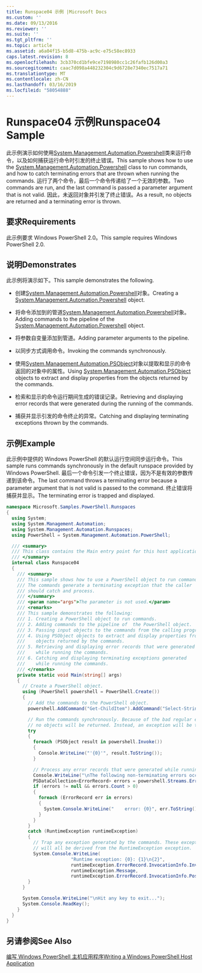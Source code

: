 ```yaml
---
title: Runspace04 示例 |Microsoft Docs
ms.custom: ''
ms.date: 09/13/2016
ms.reviewer: ''
ms.suite: ''
ms.tgt_pltfrm: ''
ms.topic: article
ms.assetid: a6a04f15-b5d8-475b-ac9c-e75c58ec8933
caps.latest.revision: 8
ms.openlocfilehash: 3cb370cd1bfe9ce7198980cc1c26fafb126d00a3
ms.sourcegitcommit: caac7d098a448232304c9d6728e7340ec7517a71
ms.translationtype: MT
ms.contentlocale: zh-CN
ms.lasthandoff: 03/16/2019
ms.locfileid: "58054888"
---
```

# <a name="runspace04-sample"></a><span data-ttu-id="d2896-102">Runspace04 示例</span><span class="sxs-lookup"><span data-stu-id="d2896-102">Runspace04 Sample</span></span>

<span data-ttu-id="d2896-103">此示例演示如何使用[System.Management.Automation.Powershell](/dotnet/api/system.management.automation.powershell)类来运行命令，以及如何捕获运行命令时引发的终止错误。</span><span class="sxs-lookup"><span data-stu-id="d2896-103">This sample shows how to use the [System.Management.Automation.Powershell](/dotnet/api/system.management.automation.powershell) class to run commands, and how to catch terminating errors that are thrown when running the commands.</span></span> <span data-ttu-id="d2896-104">运行了两个命令，最后一个命令传递给了一个无效的参数。</span><span class="sxs-lookup"><span data-stu-id="d2896-104">Two commands are run, and the last command is passed a parameter argument that is not valid.</span></span> <span data-ttu-id="d2896-105">因此，未返回对象并引发了终止错误。</span><span class="sxs-lookup"><span data-stu-id="d2896-105">As a result, no objects are returned and a terminating error is thrown.</span></span>

## <a name="requirements"></a><span data-ttu-id="d2896-106">要求</span><span class="sxs-lookup"><span data-stu-id="d2896-106">Requirements</span></span>

<span data-ttu-id="d2896-107">此示例要求 Windows PowerShell 2.0。</span><span class="sxs-lookup"><span data-stu-id="d2896-107">This sample requires Windows PowerShell 2.0.</span></span>

## <a name="demonstrates"></a><span data-ttu-id="d2896-108">说明</span><span class="sxs-lookup"><span data-stu-id="d2896-108">Demonstrates</span></span>

<span data-ttu-id="d2896-109">此示例将演示如下。</span><span class="sxs-lookup"><span data-stu-id="d2896-109">This sample demonstrates the following.</span></span>

- <span data-ttu-id="d2896-110">创建[System.Management.Automation.Powershell](/dotnet/api/system.management.automation.powershell)对象。</span><span class="sxs-lookup"><span data-stu-id="d2896-110">Creating a [System.Management.Automation.Powershell](/dotnet/api/system.management.automation.powershell) object.</span></span>

- <span data-ttu-id="d2896-111">将命令添加到的管道[System.Management.Automation.Powershell](/dotnet/api/system.management.automation.powershell)对象。</span><span class="sxs-lookup"><span data-stu-id="d2896-111">Adding commands to the pipeline of the [System.Management.Automation.Powershell](/dotnet/api/system.management.automation.powershell) object.</span></span>

- <span data-ttu-id="d2896-112">将参数自变量添加到管道。</span><span class="sxs-lookup"><span data-stu-id="d2896-112">Adding parameter arguments to the pipeline.</span></span>

- <span data-ttu-id="d2896-113">以同步方式调用命令。</span><span class="sxs-lookup"><span data-stu-id="d2896-113">Invoking the commands synchronously.</span></span>

- <span data-ttu-id="d2896-114">使用[System.Management.Automation.PSObject](/dotnet/api/System.Management.Automation.PSObject)对象以提取和显示的命令返回的对象中的属性。</span><span class="sxs-lookup"><span data-stu-id="d2896-114">Using [System.Management.Automation.PSObject](/dotnet/api/System.Management.Automation.PSObject) objects to extract and display properties from the objects returned by the commands.</span></span>

- <span data-ttu-id="d2896-115">检索和显示的命令运行期间生成的错误记录。</span><span class="sxs-lookup"><span data-stu-id="d2896-115">Retrieving and displaying error records that were generated during the running of the commands.</span></span>

- <span data-ttu-id="d2896-116">捕获并显示引发的命令终止的异常。</span><span class="sxs-lookup"><span data-stu-id="d2896-116">Catching and displaying terminating exceptions thrown by the commands.</span></span>

## <a name="example"></a><span data-ttu-id="d2896-117">示例</span><span class="sxs-lookup"><span data-stu-id="d2896-117">Example</span></span>

<span data-ttu-id="d2896-118">此示例中提供的 Windows PowerShell 的默认运行空间同步运行命令。</span><span class="sxs-lookup"><span data-stu-id="d2896-118">This sample runs commands synchronously in the default runspace provided by Windows PowerShell.</span></span> <span data-ttu-id="d2896-119">最后一个命令引发一个终止错误，因为不是有效的参数传递到该命令。</span><span class="sxs-lookup"><span data-stu-id="d2896-119">The last command throws a terminating error because a parameter argument that is not valid is passed to the command.</span></span> <span data-ttu-id="d2896-120">终止错误将捕获并显示。</span><span class="sxs-lookup"><span data-stu-id="d2896-120">The terminating error is trapped and displayed.</span></span>

```csharp
namespace Microsoft.Samples.PowerShell.Runspaces
{
  using System;
  using System.Management.Automation;
  using System.Management.Automation.Runspaces;
  using PowerShell = System.Management.Automation.PowerShell;

  /// <summary>
  /// This class contains the Main entry point for this host application.
  /// </summary>
  internal class Runspace04
  {
    /// <summary>
    /// This sample shows how to use a PowerShell object to run commands.
    /// The commands generate a terminating exception that the caller
    /// should catch and process.
    /// </summary>
    /// <param name="args">The parameter is not used.</param>
    /// <remarks>
    /// This sample demonstrates the following:
    /// 1. Creating a PowerShell object to run commands.
    /// 2. Adding commands to the pipeline of  the PowerShell object.
    /// 3. Passing input objects to the commands from the calling program.
    /// 4. Using PSObject objects to extract and display properties from the
    ///    objects returned by the commands.
    /// 5. Retrieving and displaying error records that were generated
    ///    while running the commands.
    /// 6. Catching and displaying terminating exceptions generated
    ///    while running the commands.
    /// </remarks>
    private static void Main(string[] args)
    {
      // Create a PowerShell object.
      using (PowerShell powershell = PowerShell.Create())
      {
        // Add the commands to the PowerShell object.
        powershell.AddCommand("Get-ChildItem").AddCommand("Select-String").AddArgument("*");

        // Run the commands synchronously. Because of the bad regular expression,
        // no objects will be returned. Instead, an exception will be thrown.
        try
        {
          foreach (PSObject result in powershell.Invoke())
          {
            Console.WriteLine("'{0}'", result.ToString());
          }

          // Process any error records that were generated while running the commands.
          Console.WriteLine("\nThe following non-terminating errors occurred:\n");
          PSDataCollection<ErrorRecord> errors = powershell.Streams.Error;
          if (errors != null && errors.Count > 0)
          {
            foreach (ErrorRecord err in errors)
            {
              System.Console.WriteLine("    error: {0}", err.ToString());
            }
          }
        }
        catch (RuntimeException runtimeException)
        {
          // Trap any exception generated by the commands. These exceptions
          // will all be derived from the RuntimeException exception.
          System.Console.WriteLine(
                        "Runtime exception: {0}: {1}\n{2}",
                        runtimeException.ErrorRecord.InvocationInfo.InvocationName,
                        runtimeException.Message,
                        runtimeException.ErrorRecord.InvocationInfo.PositionMessage);
        }
      }

      System.Console.WriteLine("\nHit any key to exit...");
      System.Console.ReadKey();
    }
  }
}
```

## <a name="see-also"></a><span data-ttu-id="d2896-121">另请参阅</span><span class="sxs-lookup"><span data-stu-id="d2896-121">See Also</span></span>

[<span data-ttu-id="d2896-122">编写 Windows PowerShell 主机应用程序</span><span class="sxs-lookup"><span data-stu-id="d2896-122">Writing a Windows PowerShell Host Application</span></span>](./writing-a-windows-powershell-host-application.md)